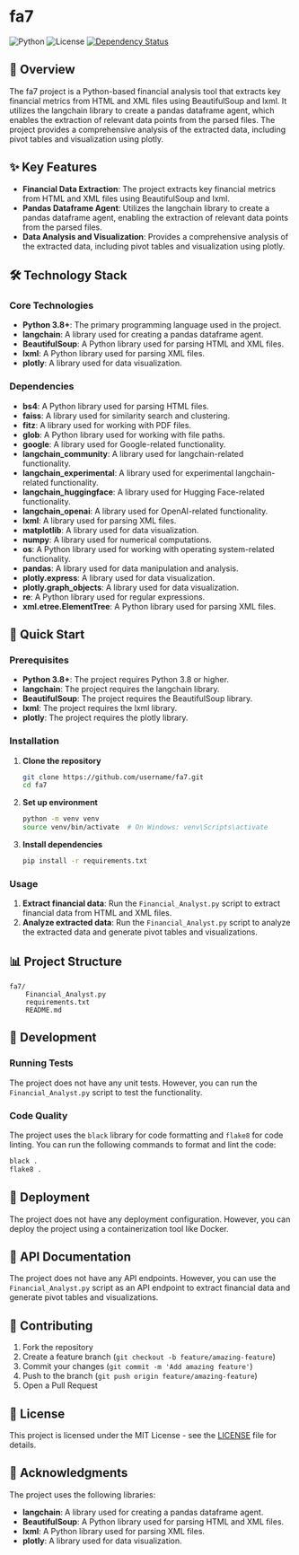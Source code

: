 # fa7

![Python](https://img.shields.io/badge/python-3.8+-blue.svg) ![License](https://img.shields.io/badge/license-MIT-blue.svg)
[![Dependency Status](https://img.shields.io/badge/dependencies-up%20to%20date-green.svg)](https://github.com/username/fa7/blob/master/requirements.txt)

## 🚀 Overview

The fa7 project is a Python-based financial analysis tool that extracts key financial metrics from HTML and XML files using BeautifulSoup and lxml. It utilizes the langchain library to create a pandas dataframe agent, which enables the extraction of relevant data points from the parsed files. The project provides a comprehensive analysis of the extracted data, including pivot tables and visualization using plotly.

## ✨ Key Features

* **Financial Data Extraction**: The project extracts key financial metrics from HTML and XML files using BeautifulSoup and lxml.
* **Pandas Dataframe Agent**: Utilizes the langchain library to create a pandas dataframe agent, enabling the extraction of relevant data points from the parsed files.
* **Data Analysis and Visualization**: Provides a comprehensive analysis of the extracted data, including pivot tables and visualization using plotly.

## 🛠️ Technology Stack

### Core Technologies

* **Python 3.8+**: The primary programming language used in the project.
* **langchain**: A library used for creating a pandas dataframe agent.
* **BeautifulSoup**: A Python library used for parsing HTML and XML files.
* **lxml**: A Python library used for parsing XML files.
* **plotly**: A library used for data visualization.

### Dependencies

* **bs4**: A Python library used for parsing HTML files.
* **faiss**: A library used for similarity search and clustering.
* **fitz**: A library used for working with PDF files.
* **glob**: A Python library used for working with file paths.
* **google**: A library used for Google-related functionality.
* **langchain_community**: A library used for langchain-related functionality.
* **langchain_experimental**: A library used for experimental langchain-related functionality.
* **langchain_huggingface**: A library used for Hugging Face-related functionality.
* **langchain_openai**: A library used for OpenAI-related functionality.
* **lxml**: A library used for parsing XML files.
* **matplotlib**: A library used for data visualization.
* **numpy**: A library used for numerical computations.
* **os**: A Python library used for working with operating system-related functionality.
* **pandas**: A library used for data manipulation and analysis.
* **plotly.express**: A library used for data visualization.
* **plotly.graph_objects**: A library used for data visualization.
* **re**: A Python library used for regular expressions.
* **xml.etree.ElementTree**: A Python library used for parsing XML files.

## 🚀 Quick Start

### Prerequisites

* **Python 3.8+**: The project requires Python 3.8 or higher.
* **langchain**: The project requires the langchain library.
* **BeautifulSoup**: The project requires the BeautifulSoup library.
* **lxml**: The project requires the lxml library.
* **plotly**: The project requires the plotly library.

### Installation

1. **Clone the repository**
   ```bash
   git clone https://github.com/username/fa7.git
   cd fa7
   ```

2. **Set up environment**
   ```bash
   python -m venv venv
   source venv/bin/activate  # On Windows: venv\Scripts\activate
   ```

3. **Install dependencies**
   ```bash
   pip install -r requirements.txt
   ```

### Usage

1. **Extract financial data**: Run the `Financial_Analyst.py` script to extract financial data from HTML and XML files.
2. **Analyze extracted data**: Run the `Financial_Analyst.py` script to analyze the extracted data and generate pivot tables and visualizations.

## 📊 Project Structure

```
fa7/
    Financial_Analyst.py
    requirements.txt
    README.md
```

## 🔧 Development

### Running Tests

The project does not have any unit tests. However, you can run the `Financial_Analyst.py` script to test the functionality.

### Code Quality

The project uses the `black` library for code formatting and `flake8` for code linting. You can run the following commands to format and lint the code:

```bash
black .
flake8 .
```

## 🚀 Deployment

The project does not have any deployment configuration. However, you can deploy the project using a containerization tool like Docker.

## 📖 API Documentation

The project does not have any API endpoints. However, you can use the `Financial_Analyst.py` script as an API endpoint to extract financial data and generate pivot tables and visualizations.

## 🤝 Contributing

1. Fork the repository
2. Create a feature branch (`git checkout -b feature/amazing-feature`)
3. Commit your changes (`git commit -m 'Add amazing feature'`)
4. Push to the branch (`git push origin feature/amazing-feature`)
5. Open a Pull Request

## 📄 License

This project is licensed under the MIT License - see the [LICENSE](LICENSE) file for details.

## 🙏 Acknowledgments

The project uses the following libraries:

* **langchain**: A library used for creating a pandas dataframe agent.
* **BeautifulSoup**: A Python library used for parsing HTML and XML files.
* **lxml**: A Python library used for parsing XML files.
* **plotly**: A library used for data visualization.